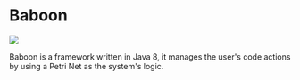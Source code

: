 # Baboon
[![](https://jitpack.io/v/juanjoarce7456/baboon.svg)](https://jitpack.io/#juanjoarce7456/baboon)

Baboon is a framework written in Java 8, it manages the user's code actions by using a Petri Net as the system's logic.
